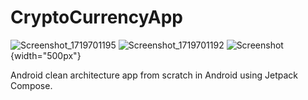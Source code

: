 # CryptoCurrencyApp
![Screenshot_1719701195](https://github.com/keyurmistry316/CryptoCurrencyApp/assets/99206977/9287cf55-9788-4871-8d1a-b843dc0a223c)
![Screenshot_1719701192](https://github.com/keyurmistry316/CryptoCurrencyApp/assets/99206977/f55ee5d0-e307-43db-a8ff-f961a70440f2)
![Screenshot](https://github.com/keyurmistry316/CryptoCurrencyApp/assets/99206977/f55ee5d0-e307-43db-a8ff-f961a70440f2) {width="500px"}


Android clean architecture app from scratch in Android using Jetpack Compose.

